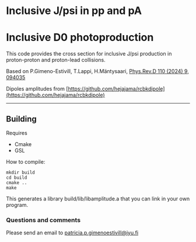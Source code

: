 # Inclusive J/psi in pp and pA

# Inclusive D0 photoproduction

This code provides the cross section for inclusive J/psi production in proton-proton and proton-lead collisions. 

Based on P.Gimeno-Estivill, T.Lappi, H.Mäntysaari, [Phys.Rev.D 110 (2024) 9, 094035](https://inspirehep.net/literature/2824777) 

Dipoles amplitudes from [https://github.com/hejajama/rcbkdipole](https://github.com/hejajama/rcbkdipole) 
***

## Building
Requires
- Cmake
- GSL

How to compile:
```
mkdir build
cd build
cmake ..
make
```
This generates a library build/lib/libamplitude.a that you can link in your own program.

### Questions and comments
Please send an email to patricia.p.gimenoestivill@jyu.fi